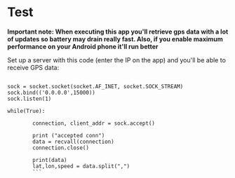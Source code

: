 # Test

__Important note: When executing this app you'll retrieve gps data with a lot of updates so battery may drain really fast. Also, if you enable maximum performance on your Android phone it'll run better__

Set up a server with this code (enter the IP on the app) and you'll be able to receive GPS data:

```import socket

sock = socket.socket(socket.AF_INET, socket.SOCK_STREAM)
sock.bind(('0.0.0.0',15000))
sock.listen(1)

while(True):

        connection, client_addr = sock.accept()

        print ("accepted conn")
        data = recvall(connection)
        connection.close()

        print(data)
        lat,lon,speed = data.split(",")
        ```

